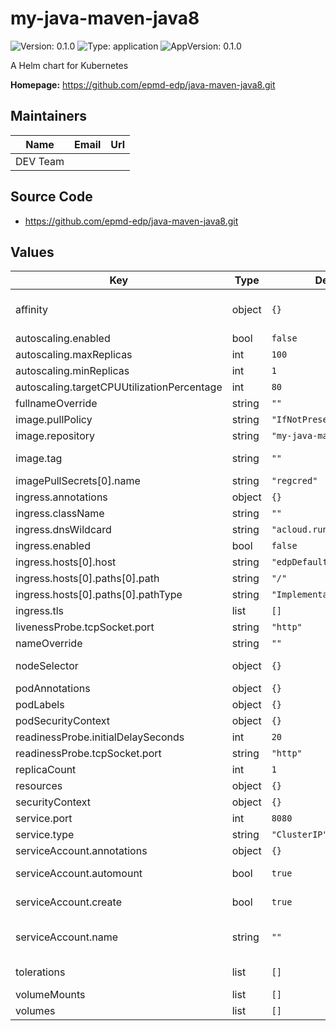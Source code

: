 # my-java-maven-java8

![Version: 0.1.0](https://img.shields.io/badge/Version-0.1.0-informational?style=flat-square) ![Type: application](https://img.shields.io/badge/Type-application-informational?style=flat-square) ![AppVersion: 0.1.0](https://img.shields.io/badge/AppVersion-0.1.0-informational?style=flat-square)

A Helm chart for Kubernetes

**Homepage:** <https://github.com/epmd-edp/java-maven-java8.git>

## Maintainers

| Name | Email | Url |
| ---- | ------ | --- |
| DEV Team |  |  |

## Source Code

* <https://github.com/epmd-edp/java-maven-java8.git>

## Values

| Key | Type | Default | Description |
|-----|------|---------|-------------|
| affinity | object | `{}` | https://kubernetes.io/docs/concepts/scheduling-eviction/assign-pod-node/#affinity-and-anti-affinity |
| autoscaling.enabled | bool | `false` |  |
| autoscaling.maxReplicas | int | `100` |  |
| autoscaling.minReplicas | int | `1` |  |
| autoscaling.targetCPUUtilizationPercentage | int | `80` |  |
| fullnameOverride | string | `""` |  |
| image.pullPolicy | string | `"IfNotPresent"` |  |
| image.repository | string | `"my-java-maven-java8"` |  |
| image.tag | string | `""` | Overrides the image tag whose default is the chart appVersion. |
| imagePullSecrets[0].name | string | `"regcred"` |  |
| ingress.annotations | object | `{}` |  |
| ingress.className | string | `""` |  |
| ingress.dnsWildcard | string | `"acloud.run"` |  |
| ingress.enabled | bool | `false` |  |
| ingress.hosts[0].host | string | `"edpDefault"` |  |
| ingress.hosts[0].paths[0].path | string | `"/"` |  |
| ingress.hosts[0].paths[0].pathType | string | `"ImplementationSpecific"` |  |
| ingress.tls | list | `[]` |  |
| livenessProbe.tcpSocket.port | string | `"http"` |  |
| nameOverride | string | `""` |  |
| nodeSelector | object | `{}` | https://kubernetes.io/docs/concepts/scheduling-eviction/assign-pod-node/#nodeselector |
| podAnnotations | object | `{}` |  |
| podLabels | object | `{}` |  |
| podSecurityContext | object | `{}` |  |
| readinessProbe.initialDelaySeconds | int | `20` |  |
| readinessProbe.tcpSocket.port | string | `"http"` |  |
| replicaCount | int | `1` |  |
| resources | object | `{}` |  |
| securityContext | object | `{}` |  |
| service.port | int | `8080` |  |
| service.type | string | `"ClusterIP"` |  |
| serviceAccount.annotations | object | `{}` | Annotations to add to the service account |
| serviceAccount.automount | bool | `true` | Automatically mount a ServiceAccount's API credentials? |
| serviceAccount.create | bool | `true` | Specifies whether a service account should be created |
| serviceAccount.name | string | `""` | The name of the service account to use. If not set and create is true, a name is generated using the fullname template |
| tolerations | list | `[]` | https://kubernetes.io/docs/concepts/scheduling-eviction/taint-and-toleration/ |
| volumeMounts | list | `[]` |  |
| volumes | list | `[]` |  |
